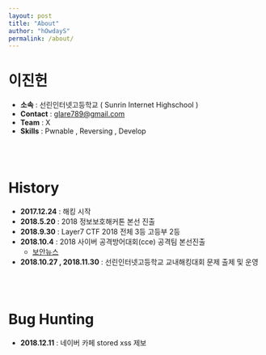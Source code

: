 ```yaml
---
layout: post
title: "About"
author: "hOwdayS"
permalink: /about/
---
```




<h1>이진헌</h1>

- __소속__ : 선린인터넷고등학교 ( Sunrin Internet Highschool )
- __Contact__ : glare789@gmail.com
- __Team__ : X
- __Skills__ : Pwnable , Reversing , Develop

<br>
<br>

<h1>History</h1>

- __2017.12.24__  : 해킹 시작
- __2018.5.20__ : 2018 정보보호해커톤 본선 진출
- __2018.9.30__ : Layer7 CTF 2018 전체 3등 고등부 2등
- __2018.10.4__ : 2018 사이버 공격방어대회(cce) 공격팀 본선진출
  - [보안뉴스](https://www.boannews.com/media/view.asp?idx=74183&fbclid=IwAR22xH_GtSWZNSKL4uvAZ5RkPUcwTlI0oTjVcJG16IhZMTbaQc9vsfSskd0)
- __2018.10.27 , 2018.11.30__ : 선린인터넷고등학교 교내해킹대회 문제 출제 및 운영


<br>
<br>

<h1>Bug Hunting</h1>

- __2018.12.11__ : 네이버 카페 stored xss 제보